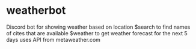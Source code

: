 # weatherbot
Discord bot for showing weather based on location
$search to find names of cites that are available
$weather to get weather forecast for the next 5 days
uses API from metaweather.com
